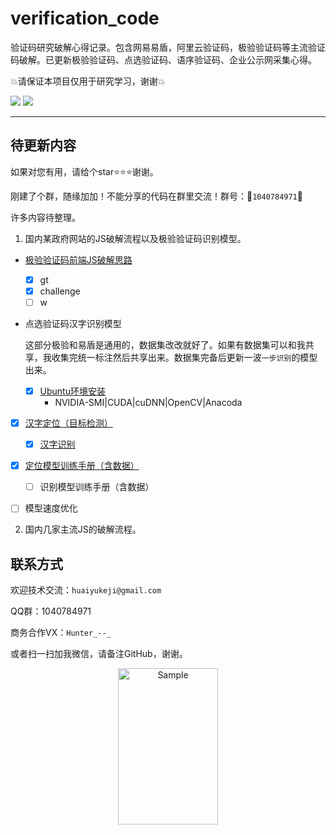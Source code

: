 # verification_code
验证码研究破解心得记录。包含网易易盾，阿里云验证码，极验验证码等主流验证码破解。已更新极验验证码、点选验证码、语序验证码、企业公示网采集心得。



:boom:请保证本项目仅用于研究学习，谢谢:boom:




![](https://img.shields.io/badge/Python-%3E%3D3.6-orange?style=social) ![](https://img.shields.io/github/license/huaiyukeji/verification_code) 



---



## 待更新内容

如果对您有用，请给个star:star::star::star:谢谢。

刚建了个群，随缘加加！不能分享的代码在群里交流！群号：:rocket:`1040784971`:rocket:

许多内容待整理。

1. 国内某政府网站的JS破解流程以及极验验证码识别模型。
- [极验验证码前端JS破解思路](https://github.com/huaiyukeji/verification_code/blob/master/jiyan.md)

  - [x] gt
  - [x] challenge
  - [ ] w

- 点选验证码汉字识别模型

  这部分极验和易盾是通用的，数据集改改就好了。如果有数据集可以和我共享，我收集完统一标注然后共享出来。数据集完备后更新一波`一步识别`的模型出来。

  - [x] [Ubuntu环境安装](https://github.com/huaiyukeji/verification_code/blob/master/doc/Ubuntu18.04%20install%20darknet%20yolo-v3%7Ccuda%7Ccudnn%7Copencv%7Canaconda.md)
    - NVIDIA-SMI|CUDA|cuDNN|OpenCV|Anacoda
- [x] [汉字定位（目标检测）](https://github.com/huaiyukeji/verification_code/tree/master/hanzi_detection)
  
  - [x] [汉字识别](https://github.com/huaiyukeji/verification_code/blob/master/hanzi_detection/readme_classify.md)
- [x] [定位模型训练手册（含数据）](https://github.com/huaiyukeji/verification_code/blob/master/doc/detector_train_handbook.md)
  
  - [ ] 识别模型训练手册（含数据）
- [ ] 模型速度优化

2. 国内几家主流JS的破解流程。

## 联系方式
欢迎技术交流：`huaiyukeji@gmail.com`

QQ群：1040784971

商务合作VX：`Hunter_--_`

或者扫一扫加我微信，请备注GitHub，谢谢。
<p align="center">
	<img src="https://github.com/huaiyukeji/verification_code/blob/master/IMG_1766.JPG" alt="Sample"  width="160" height="250">
</p>

